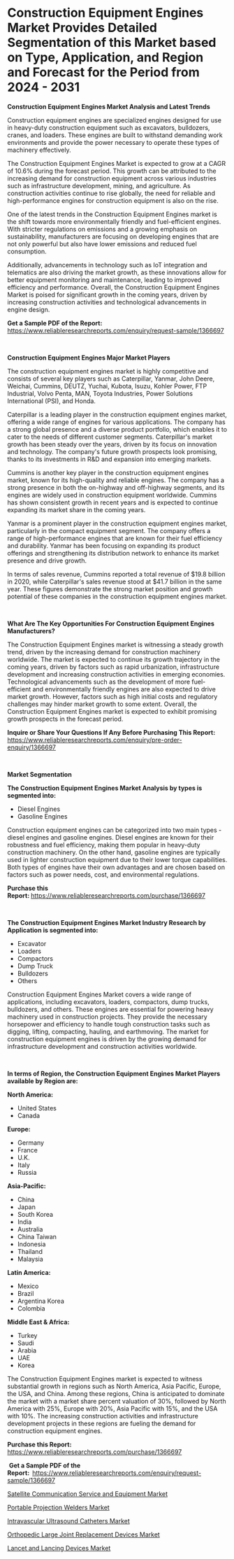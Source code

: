 <p><h1>Construction Equipment Engines Market Provides Detailed Segmentation of this Market based on Type, Application, and Region and Forecast for the Period from 2024 - 2031</h1></p><p><strong>Construction Equipment Engines Market Analysis and Latest Trends</strong></p>
<p><p>Construction equipment engines are specialized engines designed for use in heavy-duty construction equipment such as excavators, bulldozers, cranes, and loaders. These engines are built to withstand demanding work environments and provide the power necessary to operate these types of machinery effectively.</p><p>The Construction Equipment Engines Market is expected to grow at a CAGR of 10.6% during the forecast period. This growth can be attributed to the increasing demand for construction equipment across various industries such as infrastructure development, mining, and agriculture. As construction activities continue to rise globally, the need for reliable and high-performance engines for construction equipment is also on the rise.</p><p>One of the latest trends in the Construction Equipment Engines market is the shift towards more environmentally friendly and fuel-efficient engines. With stricter regulations on emissions and a growing emphasis on sustainability, manufacturers are focusing on developing engines that are not only powerful but also have lower emissions and reduced fuel consumption.</p><p>Additionally, advancements in technology such as IoT integration and telematics are also driving the market growth, as these innovations allow for better equipment monitoring and maintenance, leading to improved efficiency and performance. Overall, the Construction Equipment Engines Market is poised for significant growth in the coming years, driven by increasing construction activities and technological advancements in engine design.</p></p>
<p><strong>Get a Sample PDF of the Report:&nbsp;</strong> <a href="https://www.reliableresearchreports.com/enquiry/request-sample/1366697">https://www.reliableresearchreports.com/enquiry/request-sample/1366697</a></p>
<p>&nbsp;</p>
<p><strong>Construction Equipment Engines Major Market Players</strong></p>
<p><p>The construction equipment engines market is highly competitive and consists of several key players such as Caterpillar, Yanmar, John Deere, Weichai, Cummins, DEUTZ, Yuchai, Kubota, Isuzu, Kohler Power, FTP Industrial, Volvo Penta, MAN, Toyota Industries, Power Solutions International (PSI), and Honda.</p><p>Caterpillar is a leading player in the construction equipment engines market, offering a wide range of engines for various applications. The company has a strong global presence and a diverse product portfolio, which enables it to cater to the needs of different customer segments. Caterpillar's market growth has been steady over the years, driven by its focus on innovation and technology. The company's future growth prospects look promising, thanks to its investments in R&D and expansion into emerging markets.</p><p>Cummins is another key player in the construction equipment engines market, known for its high-quality and reliable engines. The company has a strong presence in both the on-highway and off-highway segments, and its engines are widely used in construction equipment worldwide. Cummins has shown consistent growth in recent years and is expected to continue expanding its market share in the coming years.</p><p>Yanmar is a prominent player in the construction equipment engines market, particularly in the compact equipment segment. The company offers a range of high-performance engines that are known for their fuel efficiency and durability. Yanmar has been focusing on expanding its product offerings and strengthening its distribution network to enhance its market presence and drive growth.</p><p>In terms of sales revenue, Cummins reported a total revenue of $19.8 billion in 2020, while Caterpillar's sales revenue stood at $41.7 billion in the same year. These figures demonstrate the strong market position and growth potential of these companies in the construction equipment engines market.</p></p>
<p>&nbsp;</p>
<p><strong>What Are The Key Opportunities For Construction Equipment Engines Manufacturers?</strong></p>
<p><p>The Construction Equipment Engines market is witnessing a steady growth trend, driven by the increasing demand for construction machinery worldwide. The market is expected to continue its growth trajectory in the coming years, driven by factors such as rapid urbanization, infrastructure development and increasing construction activities in emerging economies. Technological advancements such as the development of more fuel-efficient and environmentally friendly engines are also expected to drive market growth. However, factors such as high initial costs and regulatory challenges may hinder market growth to some extent. Overall, the Construction Equipment Engines market is expected to exhibit promising growth prospects in the forecast period.</p></p>
<p><strong>Inquire or Share Your Questions If Any Before Purchasing This Report:</strong> <a href="https://www.reliableresearchreports.com/enquiry/pre-order-enquiry/1366697">https://www.reliableresearchreports.com/enquiry/pre-order-enquiry/1366697</a></p>
<p>&nbsp;</p>
<p><strong>Market Segmentation</strong></p>
<p><strong>The Construction Equipment Engines Market Analysis by types is segmented into:</strong></p>
<p><ul><li>Diesel Engines</li><li>Gasoline Engines</li></ul></p>
<p><p>Construction equipment engines can be categorized into two main types - diesel engines and gasoline engines. Diesel engines are known for their robustness and fuel efficiency, making them popular in heavy-duty construction machinery. On the other hand, gasoline engines are typically used in lighter construction equipment due to their lower torque capabilities. Both types of engines have their own advantages and are chosen based on factors such as power needs, cost, and environmental regulations.</p></p>
<p><strong>Purchase this Report:&nbsp;</strong><a href="https://www.reliableresearchreports.com/purchase/1366697">https://www.reliableresearchreports.com/purchase/1366697</a></p>
<p>&nbsp;</p>
<p><strong>The Construction Equipment Engines Market Industry Research by Application is segmented into:</strong></p>
<p><ul><li>Excavator</li><li>Loaders</li><li>Compactors</li><li>Dump Truck</li><li>Bulldozers</li><li>Others</li></ul></p>
<p><p>Construction Equipment Engines Market covers a wide range of applications, including excavators, loaders, compactors, dump trucks, bulldozers, and others. These engines are essential for powering heavy machinery used in construction projects. They provide the necessary horsepower and efficiency to handle tough construction tasks such as digging, lifting, compacting, hauling, and earthmoving. The market for construction equipment engines is driven by the growing demand for infrastructure development and construction activities worldwide.</p></p>
<p>&nbsp;</p>
<p><strong>In terms of Region, the Construction Equipment Engines Market Players available by Region are:</strong></p>
<p>
    <p> <strong> North America: </strong>
        <ul>
            <li>United States</li>
            <li>Canada</li>
        </ul>
        </p> 
    <p> <strong> Europe: </strong>
        <ul>
            <li>Germany</li>
            <li>France</li>
            <li>U.K.</li>
            <li>Italy</li>
            <li>Russia</li>
        </ul>
        </p> 
    <p> <strong> Asia-Pacific: </strong>
        <ul>
            <li>China</li>
            <li>Japan</li>
            <li>South Korea</li>
            <li>India</li>
            <li>Australia</li>
            <li>China Taiwan</li>
            <li>Indonesia</li>
            <li>Thailand</li>
            <li>Malaysia</li>
        </ul>
        </p> 
    <p> <strong> Latin America: </strong>
        <ul>
            <li>Mexico</li>
            <li>Brazil</li>
            <li>Argentina Korea</li>
            <li>Colombia</li>
        </ul>
        </p> 
    <p> <strong> Middle East & Africa: </strong>
        <ul>
            <li>Turkey</li>
            <li>Saudi</li>
            <li>Arabia</li>
            <li>UAE</li>
            <li>Korea</li>
        </ul>
    </p>
    </p>
<p><p>The Construction Equipment Engines market is expected to witness substantial growth in regions such as North America, Asia Pacific, Europe, the USA, and China. Among these regions, China is anticipated to dominate the market with a market share percent valuation of 30%, followed by North America with 25%, Europe with 20%, Asia Pacific with 15%, and the USA with 10%. The increasing construction activities and infrastructure development projects in these regions are fueling the demand for construction equipment engines.</p></p>
<p><strong>Purchase this Report: </strong><a href="https://www.reliableresearchreports.com/purchase/1366697">https://www.reliableresearchreports.com/purchase/1366697</a></p>
<p>&nbsp;<strong>Get a Sample PDF of the Report:&nbsp;&nbsp;</strong><a href="https://www.reliableresearchreports.com/enquiry/request-sample/1366697">https://www.reliableresearchreports.com/enquiry/request-sample/1366697</a></p>
<p><strong></strong></p>
<p><p><a href="https://issuu.com/reportprime-2/docs/satellite-communication-service-and-equipment-mark">Satellite Communication Service and Equipment Market</a></p><p><a href="https://issuu.com/reportprime-2/docs/portable-projection-welders-market-size-2030.pptx">Portable Projection Welders Market</a></p><p><a href="https://github.com/nathandecarvalho/Market-Research-Report-List-1/blob/main/intravascular-ultrasound-catheters-market.md">Intravascular Ultrasound Catheters Market</a></p><p><a href="https://github.com/julyju69/Market-Research-Report-List-1/blob/main/orthopedic-large-joint-replacement-devices-market.md">Orthopedic Large Joint Replacement Devices Market</a></p><p><a href="https://github.com/kosella/Market-Research-Report-List-1/blob/main/lancet-and-lancing-devices-market.md">Lancet and Lancing Devices Market</a></p></p>
